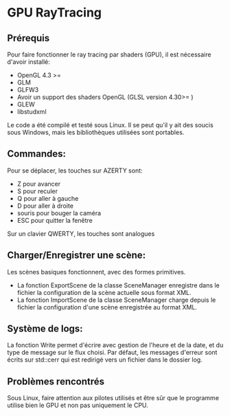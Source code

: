 # GPU RayTracing
## Prérequis
Pour faire fonctionner le ray tracing par shaders (GPU), il est nécessaire d'avoir installé:
- OpenGL 4.3 >=
- GLM
- GLFW3
- Avoir un support des shaders OpenGL (GLSL version 4.30>= )
- GLEW
- libstudxml

Le code a été compilé et testé sous Linux. Il se peut qu'il y ait des soucis sous Windows, mais les bibliothèques utilisées sont portables.

## Commandes:
Pour se déplacer, les touches sur AZERTY sont:
- Z pour avancer
- S pour reculer
- Q pour aller à gauche
- D pour aller à droite
- souris pour bouger la caméra
- ESC pour quitter la fenêtre

Sur un clavier QWERTY, les touches sont analogues

## Charger/Enregistrer une scène:
Les scènes basiques fonctionnent, avec des formes primitives.
- La fonction ExportScene de la classe SceneManager enregistre dans le fichier la configuration de la scène actuelle sous format XML.
- La fonction ImportScene de la classe SceneManager charge depuis le fichier la configuration d'une scène enregistrée au format XML.

## Système de logs:
La fonction Write permet d'écrire avec gestion de l'heure et de la date, et du type de message sur le flux choisi.
Par défaut, les messages d'erreur sont écrits sur std::cerr qui est redirigé vers un fichier dans le dossier log.

## Problèmes rencontrés
Sous Linux, faire attention aux pilotes utilisés et être sûr que le programme utilise bien le GPU et non pas uniquement le CPU. 